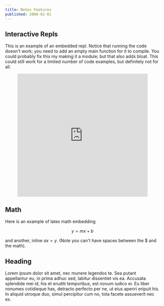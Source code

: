 ```yaml
---
title: Notes Features
published: 2000-01-01
---
```


## Interactive Repls

This is an example of an embedded repl. Notice that running the code doesn't
work; you need to add an empty main function for it to compile. You could
probably fix this my making it a module; but that also adds bloat. This could
still work for a limited number of code examples, but definitely not for all.

<figure class="repl-wrapper">
<iframe height="400px" width="100%"
src="https://repl.it/@cs43/Quicksort?lite=true" scrolling="no" frameborder="no"
allowtransparency="true" allowfullscreen="true" sandbox="allow-forms
allow-pointer-lock allow-popups allow-same-origin allow-scripts
allow-modals"></iframe>
</figure>

## Math

Here is an example of latex math embedding

$$ y = mx +b $$

and another, inline $ax = y$. (Note you can't have spaces between the \$ and the
math).

## Heading

Lorem ipsum dolor sit amet, nec munere legendos te. Sea putant appellantur eu,
in prima adhuc sed, labitur dissentiet vis ea. Accusata splendide mei id, his et
eruditi temporibus, est novum iudico ei. Eu liber nonumes cotidieque has,
detracto perfecto per ne, ut eius aperiri eripuit his. In aliquid utroque duo,
simul percipitur cum no, tota facete assueverit nec ex.

